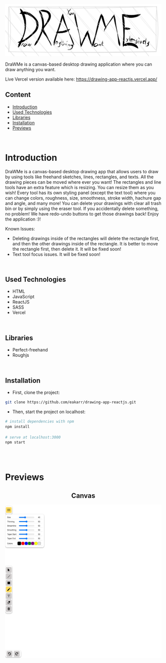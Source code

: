 <p align="center">
<img src="./public/assets/DraWMe.png" alt="DraWMe" width="800"/>
</p>

DraWMe is a canvas-based desktop drawing application where you can draw anything you want.

Live Vercel version available here: https://drawing-app-reactjs.vercel.app/

## Content

- [Introduction](#introduction)
- [Used Technologies](#used-technologies)
- [Libraries](#libraries)
- [Installation](#installation)
- [Previews](#previews)

<br>

# Introduction

DraWMe is a canvas-based desktop drawing app that allows users to draw by using tools like freehand sketches, lines, rectangles, and texts. All the drawing pieces can be moved where ever you want! The rectangles and line tools have an extra feature which is resizing. You can resize them as you wish! Every tool has its own styling panel (except the text tool) where you can change colors, roughness, size, smoothness, stroke width, hachure gap and angle, and many more! You can delete your drawings with clear all trash bin or by simply using the eraser tool. If you accidentally delete something, no problem! We have redo-undo buttons to get those drawings back! Enjoy the application :)!

Known Issues: 
- Deleting drawings inside of the rectangles will delete the rectangle first, and then the other drawings inside of the rectangle. It is better to move the rectangle first, then delete it. It will be fixed soon!
- Text tool focus issues. It will be fixed soon!

<br>

## Used Technologies

- HTML
- JavaScript
- ReactJS
- SASS
- Vercel

<br>

## Libraries

- Perfect-freehand
- Roughjs

<br>

## Installation

- First, clone the project:

```sh
git clone https://github.com/eakarr/drawing-app-reactjs.git
```

- Then, start the project on localhost:

```bash
# install dependencies with npm
npm install

# serve at localhost:3000
npm start
```

<br>
<br>

# Previews

<center>

## Canvas

<p align="center">
<img src="./public/assets/canvas-preview.png" alt="canvas" width="800"/>
</p>

</center>

<br>
<br>
